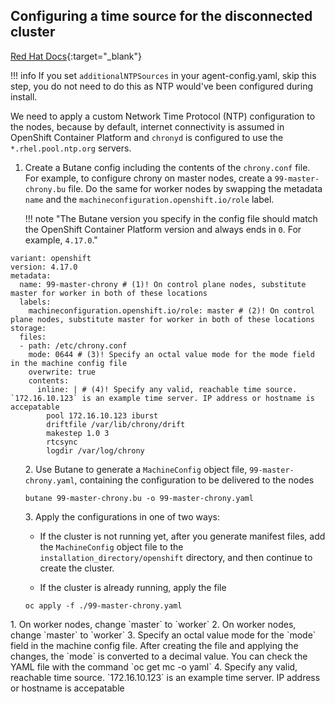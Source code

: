 ## Configuring a time source for the disconnected cluster

[Red Hat Docs](https://docs.redhat.com/en/documentation/openshift_container_platform/4.17/html-single/machine_configuration/index#machine-config-index){:target="_blank"}

!!! info
    If you set `additionalNTPSources` in your agent-config.yaml, skip this step, you do not need to do this as NTP would've been configured during install.

We need to apply a custom Network Time Protocol (NTP) configuration to the nodes, because by default, internet connectivity is assumed in OpenShift Container Platform and `chronyd` is configured to use the `*.rhel.pool.ntp.org` servers.

<div class="annotate" markdown>

1. Create a Butane config including the contents of the `chrony.conf` file. For example, to configure chrony on master nodes, create a `99-master-chrony.bu` file. Do the same for worker nodes by swapping the metadata `name` and the `machineconfiguration.openshift.io/role` label.

    !!! note "The Butane version you specify in the config file should match the OpenShift Container Platform version and always ends in `0`. For example, `4.17.0`."

```{ .yaml }
variant: openshift
version: 4.17.0
metadata:
  name: 99-master-chrony # (1)! On control plane nodes, substitute master for worker in both of these locations
  labels:
    machineconfiguration.openshift.io/role: master # (2)! On control plane nodes, substitute master for worker in both of these locations
storage:
  files:
  - path: /etc/chrony.conf
    mode: 0644 # (3)! Specify an octal value mode for the mode field in the machine config file
    overwrite: true
    contents:
      inline: | # (4)! Specify any valid, reachable time source. `172.16.10.123` is an example time server. IP address or hostname is accepatable 
        pool 172.16.10.123 iburst
        driftfile /var/lib/chrony/drift
        makestep 1.0 3
        rtcsync
        logdir /var/log/chrony
```
<ol start=2>
2. Use Butane to generate a <code>MachineConfig</code> object file, <code>99-master-chrony.yaml</code>, containing the configuration to be delivered to the nodes

```{ .bash }
butane 99-master-chrony.bu -o 99-master-chrony.yaml
```
</ol>

<ol start=3>
3. Apply the configurations in one of two ways:

<ul><li>
If the cluster is not running yet, after you generate manifest files, add the <code>MachineConfig</code> object file to the <code>installation_directory/openshift</code> directory, and then continue to create the cluster.
</ul></li>

<ul><li>
If the cluster is already running, apply the file
</ul></li>

```{ .bash }
oc apply -f ./99-master-chrony.yaml
```

</ol>

</div>
1. On worker nodes, change `master` to `worker`
2. On worker nodes, change `master` to `worker`
3. Specify an octal value mode for the `mode` field in the machine config file. After creating the file and applying the changes, the `mode` is converted to a decimal value. You can check the YAML file with the command `oc get mc <mc-name> -o yaml`
4. Specify any valid, reachable time source. `172.16.10.123` is an example time server. IP address or hostname is accepatable 
